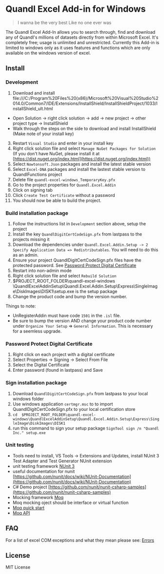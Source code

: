 # Quandl Excel Add-in for Windows

> I wanna be the very best
> Like no one ever was

The Quandl Excel Add-In allows you to search through, find and download any of Quandl's millions of datasets directly from within Microsoft Excel. It's completely free; usage is unlimited and unrestricted. Currently this Add-in is limited to windows only as it uses features and functions which are only available on the windows version of excel.

## Install

### Development

1. Download and install file:///C:/Program%20Files%20(x86)/Microsoft%20Visual%20Studio%2014.0/Common7/IDE/Extensions/InstallShield/InstallShieldProject/1033/InstallShield_ult.html
 * Open Solution -> right click solution -> add -> new project -> other project type -> InstallShield
 * Walk through the steps on the side to download and install InstallShield (Make note of your install key)
3. Restart `Visual Studio` and enter in your install key
4. Right click solution file and select `Manage NuGet Packages for Solution`
(If you don't have NuGet, please install it at [https://dist.nuget.org/index.html](https://dist.nuget.org/index.html))
5. Select `Nowtonsoft.Json` packages and install the latest stable version
6. Select `Excel-DNA` packages and install the lastest stable version to QuandlFunctions project
7. Delete file `quandl-excel-windows_TemporaryKey.pfx`
8. Go to the project properties for `Quandl.Excel.Addin`
9. Click on signing tab
10. Click `Create Test Certificate` without a password
11. You should now be able to build the project.

### Build installation package

1. Follow the instructions list in `Development` section above, setup the project
2. Install the key `QuandlDigitCertCodeSign.pfx` from lastpass to the projects missing it
3. Download the dependencies under `Quandl.Excel.Addin.Setup -> 2 Specify Application Data => Redistributables`. You will need to do this as an admin.
4. Ensure your project QuandlDigitCertCodeSign.pfx files have the protected password. See [Password Protect Digital Certificate](#password-protect-digital-certificate)
5. Restart into non-admin mode
6. Right click solution file and select `Rebuild Solution`
7. $PROJECT_ROOT_FOLDER\quandl-excel-windows \QuandlExcelAddinSetup\Quandl.Excel.Addin.Setup\Express\SingleImage\DiskImages\DISK1\setup.exe is the setup package
8. Change the product code and bump the version number.

Things to note:

* UnRegisterAddin must have code `1501` in the `.isl` file.
* Be sure to bump the version AND change your product code number under `Organize Your Setup` => `General Information`. This is necessary for a seemless upgrade.

### Password Protect Digital Certificate

1. Right click on each project with a digital certificate
2. Select Properties -> Signing -> Select From File
3. Select the Digital Certificate
4. Enter password (found in lastpass) and Save

### Sign installation package
1. Download  `QuandlDigitCertCodeSign.pfx` from lastpass to your local windows folder 
2. Use windows application `certmgr.msc` to to import QuandlDigitCertCodeSign.pfx to your local certification store
3. `cd  $PROJECT_ROOT_FOLDER\quandl-excel-windows\QuandlExcelAddinSetup\Quandl.Excel.Addin.Setup\Express\SingleImage\DiskImages\DISK1`
4. run this command to sign your setup package `SignTool sign /n "Quandl Inc." setup.exe`

### Unit testing
- Tools need to install, VS Tools -> Extensions and Updates, install NUnit 3 Test Adapter and Test Generator NUnit extension
- unit testing framework [NUnit 3](http://www.nunit.org/)
- useful documentation for nunit [https://github.com/nunit/docs/wiki/NUnit-Documentation](https://github.com/nunit/docs/wiki/NUnit-Documentation)
- C# Demo project [https://github.com/nunit/nunit-csharp-samples](https://github.com/nunit/nunit-csharp-samples)
- Mocking framework [Moq](https://github.com/moq/moq4)
- Moq mocking oject should be interface or virtual function
- [Moq quick start](https://github.com/Moq/moq4/wiki/Quickstart)
- [Moq API](http://www.nudoq.org/#!/Projects/Moq)
## FAQ

For a list of excel COM exceptions and what they mean please see: [Errors](./ERRORS.md)

## License

MIT License
 
